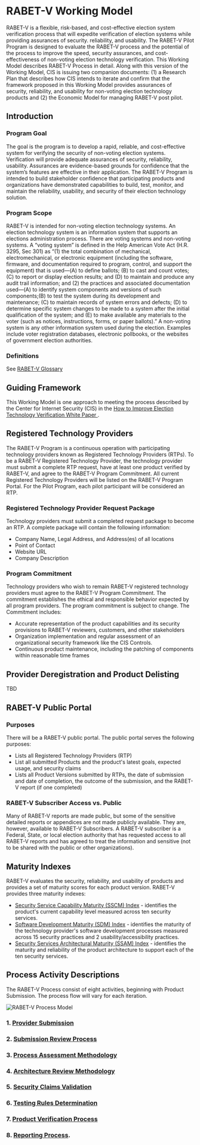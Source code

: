 # RABET-V Working Model
RABET-V is a flexible, risk-based, and cost-effective election system verification process that will expedite verification of election systems while providing assurances of security. reliability, and usability. The RABET-V Pilot Program is designed to evaluate the RABET-V process and the potential of the process to improve the speed, security assurances, and cost-effectiveness of non-voting election technology verification. 
This Working Model describes RABET-V Process in detail. Along with this version of the Working Model, CIS is issuing two companion documents: (1) a Research Plan that describes how CIS intends to iterate and confirm that the framework proposed in this Working Model provides assurances of security, reliability, and usability for non-voting election technology products and (2) the Economic Model for managing RABET-V post pilot.

## Introduction
### Program Goal
The goal is the program is to develop a rapid, reliable, and cost-effective system for verifying the security of non-voting election systems. Verification will provide adequate assurances of security, reliability, usability. Assurances are evidence-based grounds for confidence that the system’s features are effective in their application.
The RABET-V Program is intended to build stakeholder confidence that participating products and organizations have demonstrated capabilities to build, test, monitor, and maintain the reliability, usability, and security of their election technology solution. 

### Program Scope
RABET-V is intended for non-voting election technology systems. An election technology system is an information system that supports an elections administration process. There are voting systems and non-voting systems. A “voting system” is defined in the Help American Vote Act (H.R. 3295, Sec 301) as “(1) the total combination of mechanical, electromechanical, or electronic equipment (including the software, firmware, and documentation required to program, control, and support the equipment) that is used—(A) to define ballots; (B) to cast and count votes;(C) to report or display election results; and (D) to maintain and produce any audit trail information; and (2) the practices and associated documentation used—(A) to identify system components and versions of such components;(B) to test the system during its development and maintenance; (C) to maintain records of system errors and defects; (D) to determine specific system changes to be made to a system after the initial qualification of the system; and (E) to make available any materials to the voter (such as notices, instructions, forms, or paper ballots).” A non-voting system is any other information system used during the election. Examples include voter registration databases, electronic pollbooks, or the websites of government election authorities.

### Definitions
See [RABET-V Glossary](RABET-V_Glossary.md)

## Guiding Framework
This Working Model is one approach to meeting the process described by the Center for Internet Security (CIS) in the [How to Improve Election Technology Verification White Paper ](../Elections_Tech-Ver-White_Paper-2020-0121.pdf).

## Registered Technology Providers
The RABET-V Program is a continuous operation with participating technology providers known as Registered Technology Providers (RTPs). To be a RABET-V Registered Technology Provider, the technology provider must submit a complete RTP request, have at least one product verified by RABET-V, and agree to the RABET-V Program Commitment. All current Registered Technology Providers will be listed on the RABET-V Program Portal. For the Pilot Program, each pilot participant will be considered an RTP. 

### Registered Technology Provider Request Package
Technology providers must submit a completed request package to become an RTP. A complete package will contain the following information: 
* Company Name, Legal Address, and Address(es) of all locations
* Point of Contact
* Website URL
* Company Description

### Program Commitment

Technology providers who wish to remain RABET-V registered technology providers must agree to the RABET-V Program Commitment. The commitment establishes the ethical and responsible behavior expected by all program providers. The program commitment is subject to change. The Commitment includes:
* Accurate representation of the product capabilities and its security provisions to RABET-V reviewers, customers, and other stakeholders
* Organization implementation and regular assessment of an organizational security framework like the CIS Controls.  
* Continuous product maintenance, including the patching of components within reasonable time frames

## Provider Deregistration and Product Delisting

TBD


## RABET-V Public Portal

### Purposes 
There will be a RABET-V public portal. The public portal serves the following purposes:

- Lists all Registered Technology Providers (RTP)
- List all submitted Products and the product's latest goals, expected usage, and security claims
- Lists all Product Versions submitted by RTPs, the date of submission and date of completion, the outcome of the submission, and the RABET-V report (if one completed)

### RABET-V Subscriber Access vs. Public
Many of RABET-V reports are made public, but some of the sensitive detailed reports or appendices are not made publicly available. They are, however, available to RABET-V Subscribers. A RABET-V subscriber is a Federal, State, or local election authority that has requested access to all RABET-V reports and has agreed to treat the information and sensitive (not to be shared with the public or other organizations).


## Maturity Indexes

RABET-V evaluates the security, reliability, and usability of products and provides a set of maturity scores for each product version. RABET-V provides three maturity indexes:

* [Security Service Capability Maturity (SSCM) Index](./MaturityIndexes/Security_Services_Capability_Maturity_Index.md) - identifies the product's current capability level measured across ten security services.
* [Software Development Maturity (SDM) Index](./MaturityIndexes/Software_Development_Maturity_Index.md) - identifies the maturity of the technology provider's software development processes measured across 15 security practices and 2 usability/accessibility practices.
* [Security Services Architectural Maturity (SSAM) Index](./MaturityIndexes/Security_Services_Architectural_Maturity_Index) - identifies the maturity and reliability of the product architecture to support each of the ten security services. 


## Process Activity Descriptions
The RABET-V Process consist of eight activities, beginning with Product Submission. The process flow will vary for each iteration.  

![RABET-V Process Model](https://github.com/it-dept-cis/RABET-V-Pilot/blob/master/WorkingModel/election_verification_proc_model-2020-0115.png "RABET-V Process Model")

### 1. [Provider Submission](Activities/Provider_Submission.md) 
### 2. [Submission Review Process](Activities/Submission_Review_Process.md)
### 3. [Process Assessment Methodology](Activities/Process_Assessment_Methodology.md)
### 4. [Architecture Review Methodology](Activities/Architecture_Review_Methodology.md)
### 5. [Security Claims Validation](Activities/Security_Claims_Validation.md)
### 6. [Testing Rules Determination](Activities/Testing_Rules_Determination.md)
### 7. [Product Verification Process](Activities/Product_Verification_Process.md)
### 8. [Reporting Process](Activities/Reporting_Process.md).

